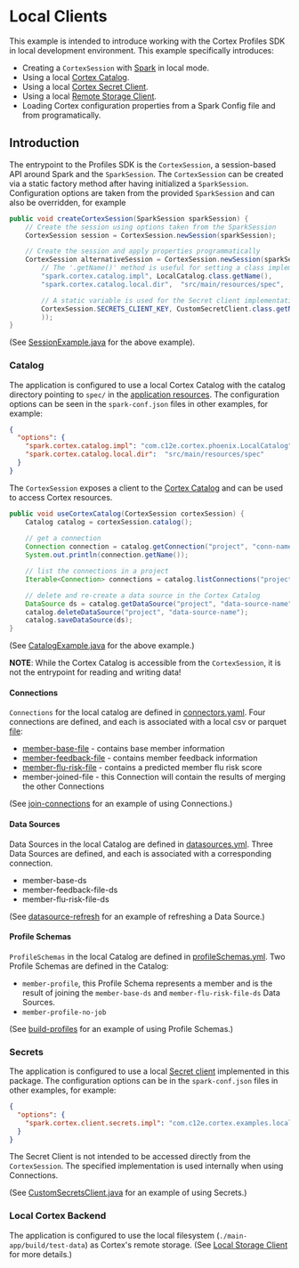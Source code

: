 # Local Clients

This example is intended to introduce working with the Cortex Profiles SDK in local development environment. This
example specifically introduces:
- Creating a `CortexSession` with [Spark](https://spark.apache.org/docs/latest/index.html) in local mode.
- Using a local [Cortex Catalog](../docs/catalog.md).
- Using a local [Cortex Secret Client](../docs/secrets.md).
- Using a local [Remote Storage Client](../docs/backendstorage.md).
- Loading Cortex configuration properties from a Spark Config file and from programatically.

## Introduction

The entrypoint to the Profiles SDK is the `CortexSession`, a session-based API around Spark and the `SparkSession`.
The `CortexSession` can be created via a static factory method after having initialized a `SparkSession`. Configuration
options are taken from the provided `SparkSession` and can also be overridden, for example
```java
public void createCortexSession(SparkSession sparkSession) {
    // Create the session using options taken from the SparkSession
    CortexSession session = CortexSession.newSession(sparkSession);

    // Create the session and apply properties programmatically
    CortexSession alternativeSession = CortexSession.newSession(sparkSession, Map.of(
        // The '.getName()' method is useful for setting a class implementation.
        "spark.cortex.catalog.impl", LocalCatalog.class.getName(),
        "spark.cortex.catalog.local.dir",  "src/main/resources/spec",

        // A static variable is used for the Secret client implementation key.
        CortexSession.SECRETS_CLIENT_KEY, CustomSecretClient.class.getName()
        ));
}
```

(See [SessionExample.java](src/main/java/com/c12e/cortex/examples/local/SessionExample.java) for the above example).

### Catalog

The application is configured to use a local Cortex Catalog with the catalog directory pointing to `spec/` in
the [application resources](../main-app/src/main/resources/spec). The configuration options can be seen in
the `spark-conf.json` files in other examples, for example:

```json
{
  "options": {
    "spark.cortex.catalog.impl": "com.c12e.cortex.phoenix.LocalCatalog",
    "spark.cortex.catalog.local.dir":  "src/main/resources/spec"
  }
}
```

The `CortexSession` exposes a client to the [Cortex Catalog](../docs/catalog.md) and can be used to access Cortex resources.
```java
public void useCortexCatalog(CortexSession cortexSession) {
    Catalog catalog = cortexSession.catalog();
    
    // get a connection
    Connection connection = catalog.getConnection("project", "conn-name");
    System.out.println(connection.getName());

    // list the connections in a project
    Iterable<Connection> connections = catalog.listConnections("project");

    // delete and re-create a data source in the Cortex Catalog
    DataSource ds = catalog.getDataSource("project", "data-source-name");
    catalog.deleteDataSource("project", "data-source-name");
    catalog.saveDataSource(ds);
}
```
(See [CatalogExample.java](src/main/java/com/c12e/cortex/examples/local/CatalogExample.java) for the above example.)

**NOTE**: While the Cortex Catalog is accessible from the `CortexSession`, it is not the entrypoint for reading and writing data!

#### Connections

`Connections` for the local catalog are defined in [connectors.yaml](../main-app/src/main/resources/spec/connectors.yml).
Four connections are defined, and each is associated with a local csv or parquet [file](../main-app/src/main/resources/data):
- [member-base-file](../main-app/src/main/resources/data/members_100_v14.csv) - contains base member information
- [member-feedback-file](../main-app/src/main/resources/data/feedback_100_v14.csv) - contains member feedback information
- [member-flu-risk-file](../main-app/src/main/resources/data/member_flu_risk_100_v14.parquet) - contains a predicted member flu risk score
- member-joined-file - this Connection will contain the results of merging the other Connections

(See [join-connections](../join-connections/README.md) for an example of using Connections.)

#### Data Sources

Data Sources in the local Catalog are defined in [datasources.yml](../main-app/src/main/resources/spec/datasources.yml).
Three Data Sources are defined, and each is associated with a corresponding connection.
- member-base-ds
- member-feedback-file-ds
- member-flu-risk-file-ds

(See [datasource-refresh](../datasource-refresh/README.md) for an example of refreshing a Data Source.)

#### Profile Schemas

`ProfileSchemas` in the local Catalog are defined in [profileSchemas.yml](../main-app/src/main/resources/spec/profileSchemas.yml). 
Two Profile Schemas are defined in the Catalog:
- `member-profile`, this Profile Schema represents a member and is the result of joining the `member-base-ds` and `member-flu-risk-file-ds` Data Sources.
- `member-profile-no-job`

(See [build-profiles](../build-profiles/README.md) for an example of using Profile Schemas.)

### Secrets

The application is configured to use a local [Secret client](../docs/secrets.md) implemented in this package. The
configuration options can be in the `spark-conf.json` files in other examples, for example:
```json
{
  "options": {
    "spark.cortex.client.secrets.impl": "com.c12e.cortex.examples.local.CustomSecretsClient"
  }
}
```

The Secret Client is not intended to be accessed directly from the `CortexSession`. The specified implementation is used
internally when using Connections.

(See [CustomSecretsClient.java](src/main/java/com/c12e/cortex/examples/local/CustomSecretsClient.java) for an example of
using Secrets.)

### Local Cortex Backend

The application is configured to use the local filesystem (`./main-app/build/test-data`) as Cortex's remote storage.
(See [Local Storage Client](../docs/backendstorage.md#local-remote-storage-client) for more details.)
